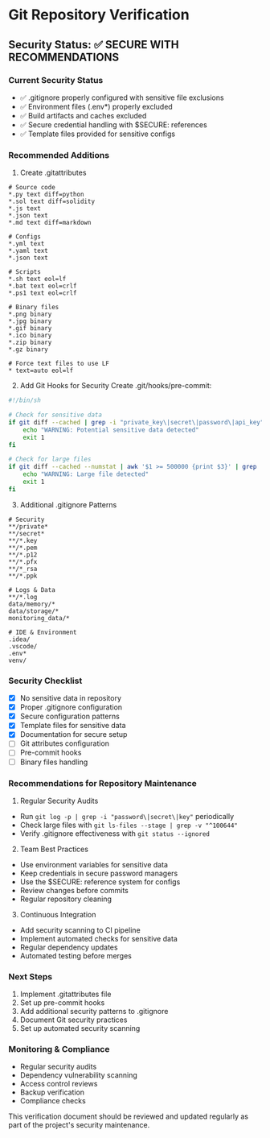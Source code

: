 # Git Repository Verification

## Security Status: ✅ SECURE WITH RECOMMENDATIONS

### Current Security Status
- ✅ .gitignore properly configured with sensitive file exclusions
- ✅ Environment files (.env*) properly excluded
- ✅ Build artifacts and caches excluded
- ✅ Secure credential handling with $SECURE: references
- ✅ Template files provided for sensitive configs

### Recommended Additions

1. Create .gitattributes
```gitattributes
# Source code
*.py text diff=python
*.sol text diff=solidity
*.js text
*.json text
*.md text diff=markdown

# Configs
*.yml text
*.yaml text
*.json text

# Scripts
*.sh text eol=lf
*.bat text eol=crlf
*.ps1 text eol=crlf

# Binary files
*.png binary
*.jpg binary
*.gif binary
*.ico binary
*.zip binary
*.gz binary

# Force text files to use LF
* text=auto eol=lf
```

2. Add Git Hooks for Security
Create .git/hooks/pre-commit:
```bash
#!/bin/sh

# Check for sensitive data
if git diff --cached | grep -i "private_key\|secret\|password\|api_key"; then
    echo "WARNING: Potential sensitive data detected"
    exit 1
fi

# Check for large files
if git diff --cached --numstat | awk '$1 >= 500000 {print $3}' | grep .; then
    echo "WARNING: Large file detected"
    exit 1
fi
```

3. Additional .gitignore Patterns
```gitignore
# Security
**/private*
**/secret*
**/*.key
**/*.pem
**/*.p12
**/*.pfx
**/*_rsa
**/*.ppk

# Logs & Data
**/*.log
data/memory/*
data/storage/*
monitoring_data/*

# IDE & Environment
.idea/
.vscode/
.env*
venv/
```

### Security Checklist
- [x] No sensitive data in repository
- [x] Proper .gitignore configuration
- [x] Secure configuration patterns
- [x] Template files for sensitive data
- [x] Documentation for secure setup
- [ ] Git attributes configuration
- [ ] Pre-commit hooks
- [ ] Binary files handling

### Recommendations for Repository Maintenance

1. Regular Security Audits
- Run `git log -p | grep -i "password\|secret\|key"` periodically
- Check large files with `git ls-files --stage | grep -v "^100644"`
- Verify .gitignore effectiveness with `git status --ignored`

2. Team Best Practices
- Use environment variables for sensitive data
- Keep credentials in secure password managers
- Use the $SECURE: reference system for configs
- Review changes before commits
- Regular repository cleaning

3. Continuous Integration
- Add security scanning to CI pipeline
- Implement automated checks for sensitive data
- Regular dependency updates
- Automated testing before merges

### Next Steps
1. Implement .gitattributes file
2. Set up pre-commit hooks
3. Add additional security patterns to .gitignore
4. Document Git security practices
5. Set up automated security scanning

### Monitoring & Compliance
- Regular security audits
- Dependency vulnerability scanning
- Access control reviews
- Backup verification
- Compliance checks

This verification document should be reviewed and updated regularly as part of the project's security maintenance.